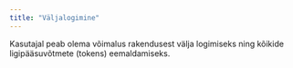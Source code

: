 ```yaml
---
title: "Väljalogimine"
---
```

Kasutajal peab olema võimalus rakendusest välja logimiseks ning kõikide
ligipääsuvõtmete (tokens) eemaldamiseks.

